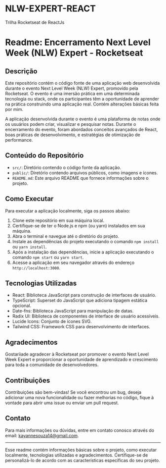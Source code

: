 # NLW-EXPERT-REACT
Trilha Rocketseat de ReactJs

# Readme: Encerramento Next Level Week (NLW) Expert - Rocketseat

## Descrição
Este repositório contém o código fonte de uma aplicação web desenvolvida durante o evento Next Level Week (NLW) Expert, promovido pela Rocketseat. O evento é uma imersão prática em uma determinada tecnologia ou stack, onde os participantes têm a oportunidade de aprender na prática construindo uma aplicação real. Contém alterações básicas feita por mim.

A aplicação desenvolvida durante o evento é uma plataforma de notas onde os usuários podem criar, visualizar e pesquisar notas. Durante o encerramento do evento, foram abordados conceitos avançados de React, boas práticas de desenvolvimento, e estratégias de otimização de performance.

## Conteúdo do Repositório
- `src/`: Diretório contendo o código fonte da aplicação.
- `public/`: Diretório contendo arquivos públicos, como imagens e ícones.
- `README.md`: Este arquivo README que fornece informações sobre o projeto.

## Como Executar
Para executar a aplicação localmente, siga os passos abaixo:

1. Clone este repositório em sua máquina local.
2. Certifique-se de ter o Node.js e npm (ou yarn) instalados em sua máquina.
3. Abra o terminal e navegue até o diretório do projeto.
4. Instale as dependências do projeto executando o comando `npm install` ou `yarn install`.
5. Após a instalação das dependências, inicie a aplicação executando o comando `npm start` ou `yarn start`.
6. Acesse a aplicação em seu navegador através do endereço `http://localhost:3000`.

## Tecnologias Utilizadas
- React: Biblioteca JavaScript para construção de interfaces de usuário.
- TypeScript: Superset do JavaScript que adiciona tipagem estática opcional.
- Date-fns: Biblioteca JavaScript para manipulação de datas.
- Radix UI: Biblioteca de componentes de interface de usuário acessíveis.
- Lucide Icons: Conjunto de ícones SVG.
- Tailwind CSS: Framework CSS para desenvolvimento de interfaces.

## Agradecimentos
Gostariiade agradecer à Rocketseat por promover o evento Next Level Week Expert e proporcionar a oportunidade de aprendizado e crescimento para toda a comunidade de desenvolvedores. 

## Contribuições
Contribuições são bem-vindas! Se você encontrou um bug, deseja adicionar uma nova funcionalidade ou fazer melhorias no código, fique à vontade para abrir uma issue ou enviar um pull request.

## Contato
Para mais informações ou dúvidas, entre em contato conosco através do email: [kayannesouza14@gmail.com](mailto:kayannesouza14@gmail.com).

---

Esse readme contém informações básicas sobre o projeto, como executar localmente, tecnologias utilizadas e agradecimentos. Certifique-se de personalizá-lo de acordo com as características específicas do seu projeto.

